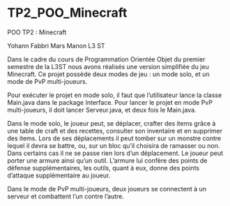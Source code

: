 # TP2_POO_Minecraft

POO
TP2 : Minecraft

Yohann Fabbri
Mars Manon
L3 ST

Dans le cadre du cours de Programmation Orientée Objet du premier semestre de la L3ST nous avons réalisés une version simplifiée du jeu Minecraft. Ce projet possède deux modes de jeu : un mode solo, et un mode de PvP multi-joueurs. 

Pour exécuter le projet en mode solo, il faut que l’utilisateur lance la classe Main.java dans le package Interface. Pour lancer le projet en mode PvP multi-joueurs, il doit lancer Serveur.java, et deux fois le Main.java.

Dans le mode solo, le joueur peut, se déplacer, crafter des items grâce à une table de craft et des recettes, consulter son inventaire et en supprimer des items. Lors de ses déplacements il peut tomber sur un monstre contre lequel il devra se battre, ou, sur un bloc qu’il choisira de ramasser ou non. Dans certains cas il ne se passe rien lors d’un déplacement. Le joueur peut porter une armure ainsi qu’un outil. L’armure lui confère des points de défense supplémentaires, les outils, quant à eux, donne des points d’attaque supplémentaire au joueur. 

Dans le mode de PvP multi-joueurs, deux joueurs se connectent à un serveur et combattent l’un contre l’autre. 
